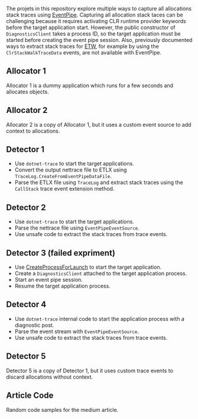 The projets in this repository explore multiple ways to capture all allocations stack traces using [EventPipe](https://learn.microsoft.com/en-us/dotnet/core/diagnostics/eventpipe). Capturing all allocation stack taces can be challenging because it requires activating CLR runtime provider keywords before the target application start. However, the public constructor of `DiagnosticsClient` takes a process ID, so the target application must be started before creating the event pipe session. Also, previously documented ways to extract stack traces for [ETW](https://github.com/microsoft/perfview/blob/main/documentation/TraceEvent/TraceEventProgrammersGuide.md), for example by using the `ClrStackWalkTraceData` events, are not available with EventPipe.

## Allocator 1

Allocator 1 is a dummy application which runs for a few seconds and allocates objects.

## Allocator 2

Allocator 2 is a copy of Allocator 1, but it uses a custom event source to add context to allocations.

## Detector 1

- Use `dotnet-trace` to start the target applications.
- Convert the output nettrace file to ETLX using `TraceLog.CreateFromEventPipeDataFile`.
- Parse the ETLX file using `TraceLog` and extract stack traces using the `CallStack` trace event extension method.

## Detector 2

- Use `dotnet-trace` to start the target applications.
- Parse the  nettrace file using `EventPipeEventSource`.
- Use unsafe code to extract the stack traces from trace events.

## Detector 3 (failed expriment)

- Use [CreateProcessForLaunch](https://learn.microsoft.com/en-us/dotnet/core/unmanaged-api/debugging/createprocessforlaunch-function) to start the target application.
- Create a `DiagnosticsClient` attached to the target application process.
- Start an event pipe session.
- Resume the target application process.

## Detector 4

- Use `dotnet-trace` internal code to start the application process with a diagnostic post.
- Parse the event stream with `EventPipeEventSource`.
- Use unsafe code to extract the stack traces from trace events.

## Detector 5

Detector 5 is a copy of Detector 1, but it uses custom trace events to discard allocations without context.

## Article Code

Random code samples for the medium article.